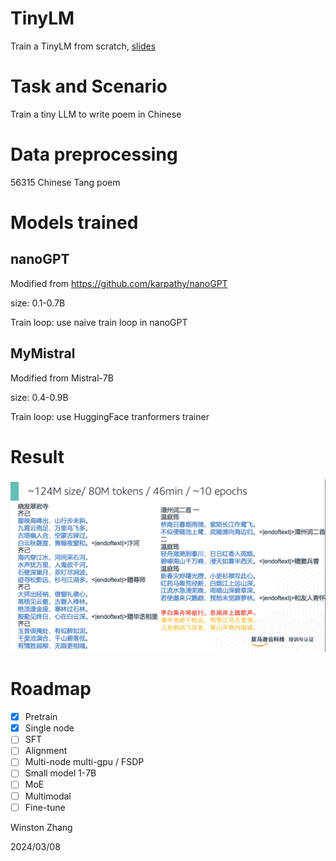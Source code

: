 # TinyLM
Train a TinyLM from scratch, [slides](assets/What%20I%20learned%20from%20pretraining%20a%20tiny%20toy%20LLM.pdf)

# Task and Scenario
Train a tiny LLM to write poem in Chinese

# Data preprocessing
56315 Chinese Tang poem

# Models trained
## nanoGPT
Modified from https://github.com/karpathy/nanoGPT

size: 0.1-0.7B

Train loop: use naive train loop in nanoGPT

## MyMistral
Modified from Mistral-7B

size: 0.4-0.9B

Train loop: use HuggingFace tranformers trainer

# Result
![Poem](assets/poem-1.png)

# Roadmap
- [x] Pretrain
- [x] Single node
- [ ] SFT
- [ ] Alignment
- [ ] Multi-node multi-gpu / FSDP
- [ ] Small model 1-7B
- [ ] MoE
- [ ] Multimodal
- [ ] Fine-tune

Winston Zhang

2024/03/08